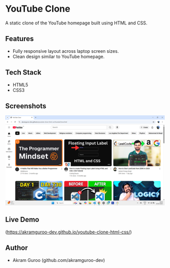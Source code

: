 # YouTube Clone

A static clone of the YouTube homepage built using HTML and CSS.

## Features
- Fully responsive layout across laptop screen sizes.
- Clean design similar to YouTube homepage.

## Tech Stack
- HTML5
- CSS3

## Screenshots
![Project Demo](./screenshots/demo.png)

## Live Demo
(https://akramguroo-dev.github.io/youtube-clone-html-css/)

## Author
- Akram Guroo (github.com/akramguroo-dev)

